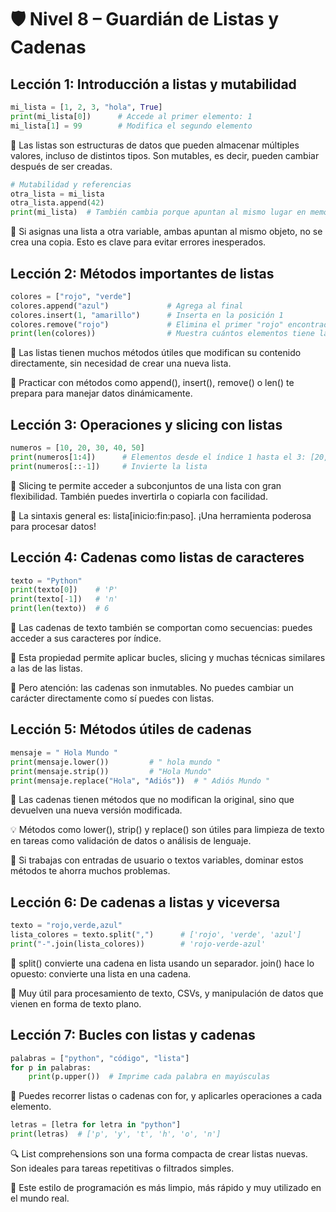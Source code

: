 # 🛡️ Nivel 8 – Guardián de Listas y Cadenas

## Lección 1: Introducción a listas y mutabilidad

```python
mi_lista = [1, 2, 3, "hola", True]
print(mi_lista[0])      # Accede al primer elemento: 1
mi_lista[1] = 99        # Modifica el segundo elemento
```
📌 Las listas son estructuras de datos que pueden almacenar múltiples valores, incluso de distintos tipos. Son mutables, es decir, pueden cambiar después de ser creadas.

```python
# Mutabilidad y referencias
otra_lista = mi_lista
otra_lista.append(42)
print(mi_lista)  # También cambia porque apuntan al mismo lugar en memoria
```
🧠 Si asignas una lista a otra variable, ambas apuntan al mismo objeto, no se crea una copia. Esto es clave para evitar errores inesperados.

## Lección 2: Métodos importantes de listas

```python
colores = ["rojo", "verde"]
colores.append("azul")             # Agrega al final
colores.insert(1, "amarillo")      # Inserta en la posición 1
colores.remove("rojo")             # Elimina el primer "rojo" encontrado
print(len(colores))                # Muestra cuántos elementos tiene la lista
```
📌 Las listas tienen muchos métodos útiles que modifican su contenido directamente, sin necesidad de crear una nueva lista.

🧠 Practicar con métodos como append(), insert(), remove() o len() te prepara para manejar datos dinámicamente.

## Lección 3: Operaciones y slicing con listas

```python
numeros = [10, 20, 30, 40, 50]
print(numeros[1:4])      # Elementos desde el índice 1 hasta el 3: [20, 30, 40]
print(numeros[::-1])     # Invierte la lista
```
📌 Slicing te permite acceder a subconjuntos de una lista con gran flexibilidad. También puedes invertirla o copiarla con facilidad.

🧠 La sintaxis general es: lista[inicio:fin:paso]. ¡Una herramienta poderosa para procesar datos!

## Lección 4: Cadenas como listas de caracteres

```python
texto = "Python"
print(texto[0])    # 'P'
print(texto[-1])   # 'n'
print(len(texto))  # 6
```
📌 Las cadenas de texto también se comportan como secuencias: puedes acceder a sus caracteres por índice.

🎯 Esta propiedad permite aplicar bucles, slicing y muchas técnicas similares a las de las listas.

🧠 Pero atención: las cadenas son inmutables. No puedes cambiar un carácter directamente como sí puedes con listas.

## Lección 5: Métodos útiles de cadenas

```python
mensaje = " Hola Mundo "
print(mensaje.lower())         # " hola mundo "
print(mensaje.strip())         # "Hola Mundo"
print(mensaje.replace("Hola", "Adiós"))  # " Adiós Mundo "
```
📌 Las cadenas tienen métodos que no modifican la original, sino que devuelven una nueva versión modificada.

💡 Métodos como lower(), strip() y replace() son útiles para limpieza de texto en tareas como validación de datos o análisis de lenguaje.

🧠 Si trabajas con entradas de usuario o textos variables, dominar estos métodos te ahorra muchos problemas.

## Lección 6: De cadenas a listas y viceversa

```python
texto = "rojo,verde,azul"
lista_colores = texto.split(",")      # ['rojo', 'verde', 'azul']
print("-".join(lista_colores))        # 'rojo-verde-azul'
```
📌 split() convierte una cadena en lista usando un separador. join() hace lo opuesto: convierte una lista en una cadena.

🧠 Muy útil para procesamiento de texto, CSVs, y manipulación de datos que vienen en forma de texto plano.

## Lección 7: Bucles con listas y cadenas

```python
palabras = ["python", "código", "lista"]
for p in palabras:
    print(p.upper())  # Imprime cada palabra en mayúsculas
```
📌 Puedes recorrer listas o cadenas con for, y aplicarles operaciones a cada elemento.

```python
letras = [letra for letra in "python"]
print(letras)  # ['p', 'y', 't', 'h', 'o', 'n']
```
🔍 List comprehensions son una forma compacta de crear listas nuevas. Son ideales para tareas repetitivas o filtrados simples.

🧠 Este estilo de programación es más limpio, más rápido y muy utilizado en el mundo real.
